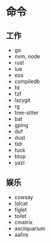 # 命令

## 工作

- go
- nvm, node
- rust
- lua
- eza
- compiledb
- fd
- fzf
- lazygit
- rg
- tree-sitter
- bat
- gping
- duf
- dust
- tldr
- fuck
- btop
- yazi

## 娱乐

- cowsay
- lolcat
- figlet
- toilet
- cmatrix
- asciiquarium
- aafire
